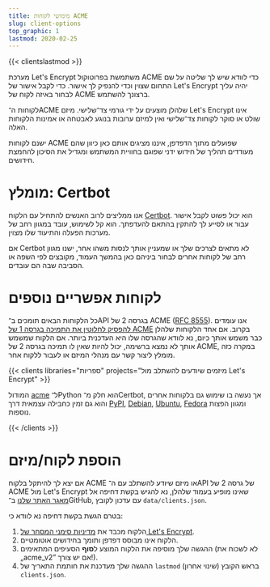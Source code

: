 ```yaml
---
title: מימושי לקוחות ACME
slug: client-options
top_graphic: 1
lastmod: 2020-02-25
---
```


{{< clientslastmod >}}

מערכת Let's Encrypt משתמשת בפרוטוקול ACME כדי לוודא שיש לך שליטה על שם התחום שצוין וכדי להנפיק לך אישור. כדי לקבל אישור של Let's Encrypt יהיה עליך לבחור באיזה לקוח של ACME ברצונך להשתמש.

לקוחות ה־ACME שלהלן מוצעים על ידי גורמי צד־שלישי. מיזם Let's Encrypt אינו שולט או סוקר לקוחות צד־שלישי ואין למיזם ערובות בנוגע לאבטחה או אמינות הלקוחות האלה.

ישנם לקוחות ACME שפועלים מתוך הדפדפן, איננו מציגים אותם כאן כיוון שהם מעודדים תהליך של חידוש ידני שפוגם בחוויית המשתמש ומגדיל את הסיכון להחמצת חידושים.

# מומלץ: Certbot

אנו ממליצים לרוב האנשים להתחיל עם הלקוח [Certbot](https://certbot.eff.org/). הוא יכול פשוט לקבל אישור עבור או לסייע לך להתקין בהתאם להעדפתך. הוא קל לשימוש, עובד במגוון רחב של מערכות הפעלה והתיעוד שלו מצוין.

אם Certbot לא מתאים לצרכים שלך או שמעניין אותך לנסות משהו אחר, ישנו מגוון רחב של לקוחות אחרים לבחור ביניהם כאן בהמשך העמוד, מקובצים לפי השפה או הסביבה שבה הם עובדים.

# לקוחות אפשריים נוספים

כל הלקוחות הבאים תומכים ב־API בגרסה 2 של ACME‏ ([RFC 8555](https://tools.ietf.org/html/rfc8555)). אנו עומדים [להפסיק לחלוטין את התמיכה בגרסה 1 של ACME](https://community.letsencrypt.org/t/end-of-life-plan-for-acmev1/88430/) בקרוב. אם אחד הלקוחות שלהלן כבר משמש אותך כיום, נא לוודא שהגרסה שלו היא העדכנית ביותר. אם הלקוח שמשמש אותך לא נמצא ברשימה, יכול להיות שאין לו תמיכה בגרסה 2 של ACME, במקרה כזה מומלץ ליצור קשר עם מנהלי המיזם או לעבור ללקוח אחר.

{{< clients libraries="ספריות" projects="מיזמים שיודעים להשתלב מול Let's Encrypt" >}}

המודול [acme](https://github.com/certbot/certbot/tree/master/acme) ל־Python הוא חלק מ־Certbot, אך נעשה בו שימוש גם בלקוחות אחרים והוא גם זמין כחבילה עצמאית דרך [PyPI](https://pypi.python.org/pypi/acme),‏ [Debian](https://packages.debian.org/search?keywords=python-acme),‏ [Ubuntu](https://launchpad.net/ubuntu/+source/python-acme),‏ [Fedora](https://bodhi.fedoraproject.org/updates/?packages=python-acme) ומגוון הפצות נוספות.

{{< /clients >}}

# הוספת לקוח/מיזם

אם יצא לך להיתקל בלקוח ACME או מיזם שיודע להשתלב עם ה־API של גרסה 2 של ACME מול Let's Encrypt שאינו מופיע בעמוד שלהלן, נא להגיש בקשת דחיפה אל [מאגר האתר שלנו](https://github.com/letsencrypt/website/) ב־GitHub, עם עדכון לקובץ `data/clients.json`.

בטרם הגשת בקשת דחיפה נא לוודא כי:

1. הלקוח מכבד את [מדיניות סימני המסחר של Let's Encrypt](/trademarks).
1. הלקוח אינו מבוסס דפדפן ותומך בחידושים אוטומטיים.
1. ההגשה שלך מוסיפה את הלקוח המוצע ל**סוף** הסעיפים המתאימים (לא לשכוח את „acme_v2” אם יש צורך!).
1. ההגשה שלך מעדכנת את חותמת התאריך של `lastmod` (שינוי אחרון) בראש הקובץ `clients.json`.
